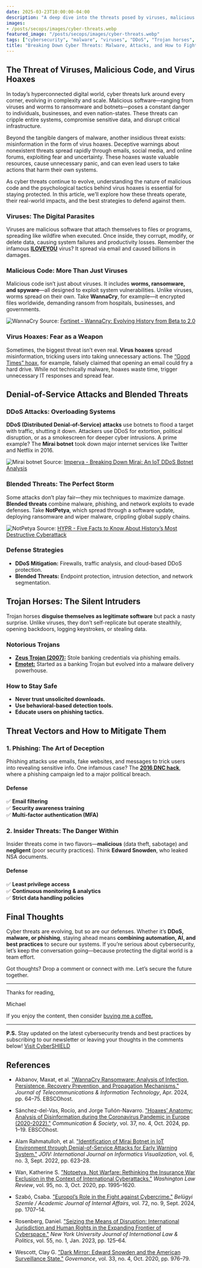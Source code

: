 ```yaml
---
date: 2025-03-23T10:00:00-04:00
description: "A deep dive into the threats posed by viruses, malicious code, denial-of-service attacks, Trojan horses, and evolving cyber threats—and how to defend against them."
images:
- /posts/secops/images/cyber-threats.webp
featured_image: "/posts/secops/images/cyber-threats.webp"
tags: ["cybersecurity", "malware", "viruses", "DDoS", "Trojan horses", "threat vectors", "risk-mitigation"]
title: "Breaking Down Cyber Threats: Malware, Attacks, and How to Fight Back"
---
```


## The Threat of Viruses, Malicious Code, and Virus Hoaxes

In today’s hyperconnected digital world, cyber threats lurk around every corner, evolving in complexity and scale. Malicious software—ranging from viruses and worms to ransomware and botnets—poses a constant danger to individuals, businesses, and even nation-states. These threats can cripple entire systems, compromise sensitive data, and disrupt critical infrastructure.

Beyond the tangible dangers of malware, another insidious threat exists: misinformation in the form of virus hoaxes. Deceptive warnings about nonexistent threats spread rapidly through emails, social media, and online forums, exploiting fear and uncertainty. These hoaxes waste valuable resources, cause unnecessary panic, and can even lead users to take actions that harm their own systems.

As cyber threats continue to evolve, understanding the nature of malicious code and the psychological tactics behind virus hoaxes is essential for staying protected. In this article, we’ll explore how these threats operate, their real-world impacts, and the best strategies to defend against them.

### Viruses: The Digital Parasites  

Viruses are malicious software that attach themselves to files or programs, spreading like wildfire when executed. Once inside, they corrupt, modify, or delete data, causing system failures and productivity losses. Remember the infamous [**ILOVEYOU**](https://www.techtarget.com/searchsecurity/definition/ILOVEYOU-virus) virus? It spread via email and caused billions in damages.

### Malicious Code: More Than Just Viruses  

Malicious code isn’t just about viruses. It includes **worms, ransomware, and spyware**—all designed to exploit system vulnerabilities. Unlike viruses, worms spread on their own. Take **WannaCry**, for example—it encrypted files worldwide, demanding ransom from hospitals, businesses, and governments.

![WannaCry](/posts/secops/images/wannacry.png)
Source: [Fortinet - WannaCry: Evolving History from Beta to 2.0](https://www.fortinet.com/blog/threat-research/wannacry-evolving-history-from-beta-to-2-0)

### Virus Hoaxes: Fear as a Weapon  

Sometimes, the biggest threat isn’t even real. **Virus hoaxes** spread misinformation, tricking users into taking unnecessary actions. The [“Good Times” hoax](https://www.sophos.com/en-us/threat%20center/threat%20analyses/hoaxes/virus%20hoax/goodtimes.html), for example, falsely claimed that opening an email could fry a hard drive. While not technically malware, hoaxes waste time, trigger unnecessary IT responses and spread fear.

## Denial-of-Service Attacks and Blended Threats  

### DDoS Attacks: Overloading Systems  

**DDoS (Distributed Denial-of-Service) attacks** use botnets to flood a target with traffic, shutting it down. Attackers use DDoS for extortion, political disruption, or as a smokescreen for deeper cyber intrusions. A prime example? The **Mirai botnet** took down major internet services like Twitter and Netflix in 2016.

![Mirai botnet](/posts/secops/images/mirai-botnet-map.png)
Source: [Imperva - Breaking Down Mirai: An IoT DDoS Botnet Analysis](https://www.imperva.com/blog/malware-analysis-mirai-ddos-botnet/)

### Blended Threats: The Perfect Storm  

Some attacks don’t play fair—they mix techniques to maximize damage. **Blended threats** combine malware, phishing, and network exploits to evade defenses. Take **NotPetya**, which spread through a software update, deploying ransomware and wiper malware, crippling global supply chains.

![NotPetya](/posts/secops/images/Petya.A.webp)
Source: [HYPR - Five Facts to Know About History’s Most Destructive Cyberattack](https://www.hypr.com/security-encyclopedia/notpetya)

### Defense Strategies  

- **DDoS Mitigation:** Firewalls, traffic analysis, and cloud-based DDoS protection.  
- **Blended Threats:** Endpoint protection, intrusion detection, and network segmentation.  

## Trojan Horses: The Silent Intruders  

Trojan horses **disguise themselves as legitimate software** but pack a nasty surprise. Unlike viruses, they don’t self-replicate but operate stealthily, opening backdoors, logging keystrokes, or stealing data.

### Notorious Trojans  

- [**Zeus Trojan (2007):**](https://www.crowdstrike.com/en-us/cybersecurity-101/malware/zeus-malware/) Stole banking credentials via phishing emails.  
- [**Emotet:**](https://www.checkpoint.com/cyber-hub/threat-prevention/what-is-malware/emotet-malware/) Started as a banking Trojan but evolved into a malware delivery powerhouse.  

### How to Stay Safe  

- **Never trust unsolicited downloads.**  
- **Use behavioral-based detection tools.**  
- **Educate users on phishing tactics.**  

## Threat Vectors and How to Mitigate Them  

### 1. Phishing: The Art of Deception  

Phishing attacks use emails, fake websites, and messages to trick users into revealing sensitive info. One infamous case? The [**2016 DNC hack**](https://www.washingtonpost.com/news/the-switch/wp/2016/07/22/wikileaks-posts-nearly-20000-hacked-dnc-emails-online/), where a phishing campaign led to a major political breach.

#### Defense  

✅ **Email filtering**  
✅ **Security awareness training**  
✅ **Multi-factor authentication (MFA)**  

### 2. Insider Threats: The Danger Within  

Insider threats come in two flavors—**malicious** (data theft, sabotage) and **negligent** (poor security practices). Think **Edward Snowden**, who leaked NSA documents.

#### Defense  

✅ **Least privilege access**  
✅ **Continuous monitoring & analytics**  
✅ **Strict data handling policies**  

## Final Thoughts  

Cyber threats are evolving, but so are our defenses. Whether it’s **DDoS, malware, or phishing**, staying ahead means **combining automation, AI, and best practices** to secure our systems. If you’re serious about cybersecurity, let’s keep the conversation going—because protecting the digital world is a team effort.

Got thoughts? Drop a comment or connect with me. Let’s secure the future together.

---

Thanks for reading,

Michael

If you enjoy the content, then consider [buying me a coffee.](https://trilltayo.gumroad.com/coffee)

---

**P.S.** Stay updated on the latest cybersecurity trends and best practices by subscribing to our newsletter or leaving your thoughts in the comments below! [Visit CyberSHIELD](https://cybershieldacademy.net)

## References

- Akbanov, Maxat, et al. ["WannaCry Ransomware: Analysis of Infection, Persistence, Recovery Prevention, and Propagation Mechanisms."]() *Journal of Telecommunications & Information Technology*, Apr. 2024, pp. 64–75. EBSCOhost.

- Sánchez-del-Vas, Rocío, and Jorge Tuñón-Navarro. ["Hoaxes’ Anatomy: Analysis of Disinformation during the Coronavirus Pandemic in Europe (2020-2022)."]() *Communication & Society*, vol. 37, no. 4, Oct. 2024, pp. 1–19. EBSCOhost.

- Alam Rahmatulloh, et al. ["Identification of Mirai Botnet in IoT Environment through Denial-of-Service Attacks for Early Warning System."]() *JOIV: International Journal on Informatics Visualization*, vol. 6, no. 3, Sept. 2022, pp. 623–28.

- Wan, Katherine S. ["Notpetya, Not Warfare: Rethinking the Insurance War Exclusion in the Context of International Cyberattacks."]() *Washington Law Review*, vol. 95, no. 3, Oct. 2020, pp. 1995–1620.

- Szabó, Csaba. ["Europol’s Role in the Fight against Cybercrime."](https://doi-org.libdatab.strayer.edu/10.38146/BSZ-AJIA.2024.v72.i9.pp1707-1714) *Belügyi Szemle / Academic Journal of Internal Affairs*, vol. 72, no. 9, Sept. 2024, pp. 1707–14.

- Rosenberg, Daniel. ["Seizing the Means of Disruption: International Jurisdiction and Human Rights in the Expanding Frontier of Cyberspace."]() *New York University Journal of International Law & Politics*, vol. 55, no. 1, Jan. 2023, pp. 125–64.

- Wescott, Clay G. ["Dark Mirror: Edward Snowden and the American Surveillance State."]() *Governance*, vol. 33, no. 4, Oct. 2020, pp. 976–79.
